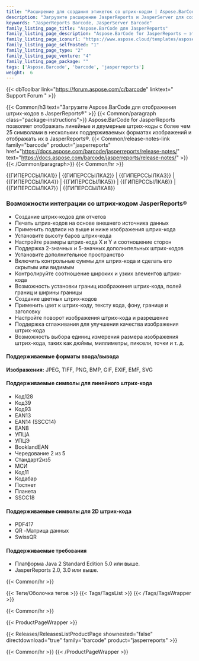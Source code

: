 ```yaml
---
title: "Расширение для создания этикеток со штрих-кодом | Aspose.BarCode для JasperReports"
description: "Загрузите расширение JasperReports и JasperServer для создания и отображения этикеток со штрих-кодом в ваших приложениях. Эти этикетки со штрих-кодом могут отображаться во многих популярных форматах изображений."
keywords: "JasperReports Barcode, JasperServer Barcode"
family_listing_page_title: "Aspose.BarCode для JasperReports"
family_listing_page_description: "Aspose.BarCode for JasperReports — это гибкое расширение JasperReports и JasperServer для создания и отображения высококачественных этикеток со штрих-кодом в ваших приложениях. Эти этикетки со штрих-кодом могут отображаться во многих популярных форматах изображений."
family_listing_page_iconurl: "https://www.aspose.cloud/templates/aspose/App_Themes/V3/images/barcode/272x272/aspose_barcode-for-jasperreports-min.png"
family_listing_page_selfHosted: "1"
family_listing_page_type: "2"
family_listing_page_venture: "4"
family_listing_page_package: ""
tags: ['Aspose.Barcode', 'barcode', 'jasperreports']
weight:  6
---
```


{{< dbToolbar link="https://forum.aspose.com/c/barcode" linktext=" Support Forum " >}}

{{< Common/h3 text="Загрузите Aspose.BarCode для отображения штрих-кодов в JasperReports®"  >}}
{{< Common/paragraph class="package-instructions">}}
Aspose.BarCode for JasperReports позволяет отображать линейные и двумерные штрих-коды с более чем 25 символами в нескольких поддерживаемых форматах изображений и отображать их в JasperReports®.
{{< Common/release-notes-link family="barcode" product="jasperreports" href="https://docs.aspose.com/barcode/jasperreports/release-notes/" text="https://docs.aspose.com/barcode/jasperreports/release-notes/"  >}}
{{< /Common/paragraph>}}
{{< Common/hr >}}

{{ГИПЕРССЫЛКА1}} | {{ГИПЕРССЫЛКА2}} | {{ГИПЕРССЫЛКА3}} | {{ГИПЕРССЫЛКА4}} | {{ГИПЕРССЫЛКА5}} | {{ГИПЕРССЫЛКА6}} | {{ГИПЕРССЫЛКА7}} | {{ГИПЕРССЫЛКА8}}

### Возможности интеграции со штрих-кодом JasperReports®

- Создание штрих-кодов для отчетов
- Печать штрих-кодов на основе внешнего источника данных
- Применить подписи на выше и ниже изображения штрих-кода
- Установите высоту баров штрих-кода
- Настройте размеры штрих-кода X и Y и соотношение сторон
- Поддержка 2-значных и 5-значных дополнительных штрих-кодов
- Установите дополнительное пространство
- Включить контрольные суммы для штрих-кода и сделать его скрытым или видимым
- Контролируйте соотношение широких и узких элементов штрих-кода
- Возможность установки границ изображения штрих-кода, полей границ и ширины границы
- Создание цветных штрих-кодов
- Применить цвет к штрих-коду, тексту кода, фону, границе и заголовку
- Настройте поворот изображения штрих-кода и разрешение
- Поддержка сглаживания для улучшения качества изображения штрих-кода
- Возможность выбора единиц измерения размера изображения штрих-кода, таких как дюймы, миллиметры, пиксели, точки и т. д.

#### Поддерживаемые форматы ввода/вывода

**Изображения:** JPEG, TIFF, PNG, BMP, GIF, EXIF, EMF, SVG

#### Поддерживаемые символы для линейного штрих-кода

- Код128
- Код39
- Код93
- EAN13
- EAN14 (SSCC14)
- EAN8
- УПЦА
- УПЦЭ
- BooklandEAN
- Чередование 2 из 5
- Стандарт2из5
- МСИ
- Код11
- Кодабар
- Постнет
- Планета
- SSCC18

#### Поддерживаемые символы для 2D штрих-кода

- PDF417
- QR
-Матрица данных
- SwissQR

#### Поддерживаемые требования

- Платформа Java 2 Standard Edition 5.0 или выше.
- JasperReports 2.0, 3.0 или выше.

{{< Common/hr >}}

{{< Теги/Оболочка тегов >}}
 {{< Tags/TagsList >}}
{{< /Tags/TagsWrapper >}}

{{< Common/hr >}}

{{< ProductPageWrapper >}}
<!-- ReleasesListProductPage-->
   {{< Releases/ReleasesListProductPage shownested="false"  directdownload="true" family="barcode" product="jasperreports" >}}
<!-- /ReleasesListProductPage-->
{{< Common/hr >}}
{{< /ProductPageWrapper >}}

